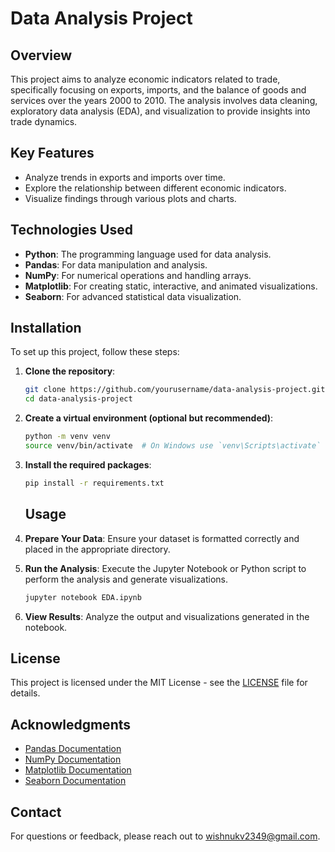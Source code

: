 
# Data Analysis Project

## Overview
This project aims to analyze economic indicators related to trade, specifically focusing on exports, imports, and the balance of goods and services over the years 2000 to 2010. The analysis involves data cleaning, exploratory data analysis (EDA), and visualization to provide insights into trade dynamics.

## Key Features
- Analyze trends in exports and imports over time.
- Explore the relationship between different economic indicators.
- Visualize findings through various plots and charts.

## Technologies Used
- **Python**: The programming language used for data analysis.
- **Pandas**: For data manipulation and analysis.
- **NumPy**: For numerical operations and handling arrays.
- **Matplotlib**: For creating static, interactive, and animated visualizations.
- **Seaborn**: For advanced statistical data visualization.

## Installation
To set up this project, follow these steps:

1. **Clone the repository**:
   ```bash
   git clone https://github.com/yourusername/data-analysis-project.git
   cd data-analysis-project

2. **Create a virtual environment (optional but recommended)**:
   ```bash
   python -m venv venv
   source venv/bin/activate  # On Windows use `venv\Scripts\activate`
   ```

3. **Install the required packages**:
   ```bash
   pip install -r requirements.txt
   ```

   ## Usage
1. **Prepare Your Data**: Ensure your dataset is formatted correctly and placed in the appropriate directory.

2. **Run the Analysis**: Execute the Jupyter Notebook or Python script to perform the analysis and generate visualizations.
   ```bash
   jupyter notebook EDA.ipynb
   ```

3. **View Results**: Analyze the output and visualizations generated in the notebook.



## License
This project is licensed under the MIT License - see the [LICENSE](LICENSE) file for details.

## Acknowledgments
- [Pandas Documentation](https://pandas.pydata.org/docs/)
- [NumPy Documentation](https://numpy.org/doc/stable/)
- [Matplotlib Documentation](https://matplotlib.org/stable/contents.html)
- [Seaborn Documentation](https://seaborn.pydata.org/)

## Contact
For questions or feedback, please reach out to [wishnukv2349@gmail.com](mailto:wishnukv2349@gmail.com).
